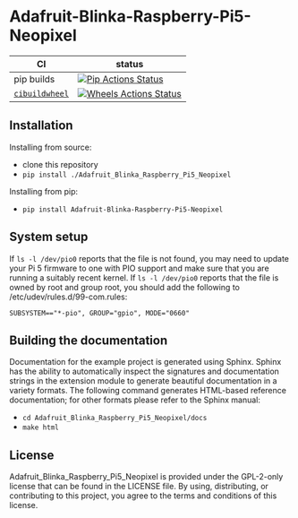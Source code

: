 Adafruit-Blinka-Raspberry-Pi5-Neopixel
======================================

|      CI              | status |
|----------------------|--------|
| pip builds           | [![Pip Actions Status][actions-pip-badge]][actions-pip-link] |
| [`cibuildwheel`][]   | [![Wheels Actions Status][actions-wheels-badge]][actions-wheels-link] |

[actions-badge]:           https://github.com/adafruit/Adafruit_Blinka_Raspberry_Pi5_Neopixel/workflows/Tests/badge.svg
[actions-pip-link]:        https://github.com/adafruit/Adafruit_Blinka_Raspberry_Pi5_Neopixel/actions?query=workflow%3A%22Pip
[actions-pip-badge]:       https://github.com/adafruit/Adafruit_Blinka_Raspberry_Pi5_Neopixel/workflows/Pip/badge.svg
[actions-wheels-link]:     https://github.com/adafruit/Adafruit_Blinka_Raspberry_Pi5_Neopixel/actions?query=workflow%3AWheels
[actions-wheels-badge]:    https://github.com/adafruit/Adafruit_Blinka_Raspberry_Pi5_Neopixel/workflows/Wheels/badge.svg

Installation
------------

Installing from source:

 - clone this repository
 - `pip install ./Adafruit_Blinka_Raspberry_Pi5_Neopixel`

Installing from pip:

 - `pip install Adafruit-Blinka-Raspberry-Pi5-Neopixel`

System setup
------------

If `ls -l /dev/pio0` reports that the file is not found, you may need to update your Pi 5 firmware to one with PIO support and make sure that you are running a suitably recent kernel. If `ls -l /dev/pio0` reports that the file is owned by root and group root, you should add the following to /etc/udev/rules.d/99-com.rules:

```
SUBSYSTEM=="*-pio", GROUP="gpio", MODE="0660"
```

Building the documentation
--------------------------

Documentation for the example project is generated using Sphinx. Sphinx has the
ability to automatically inspect the signatures and documentation strings in
the extension module to generate beautiful documentation in a variety formats.
The following command generates HTML-based reference documentation; for other
formats please refer to the Sphinx manual:

 - `cd Adafruit_Blinka_Raspberry_Pi5_Neopixel/docs`
 - `make html`

License
-------

Adafruit\_Blinka\_Raspberry\_Pi5\_Neopixel is provided under the GPL-2-only license that can be found in the LICENSE
file. By using, distributing, or contributing to this project, you agree to the
terms and conditions of this license.

[`cibuildwheel`]:          https://cibuildwheel.readthedocs.io
